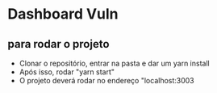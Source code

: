 # Dashboard Vuln

## para rodar o projeto
- Clonar o repositório, entrar na pasta e dar um yarn install 
- Após isso, rodar "yarn start" 
- O projeto deverá rodar no endereço "localhost:3003
